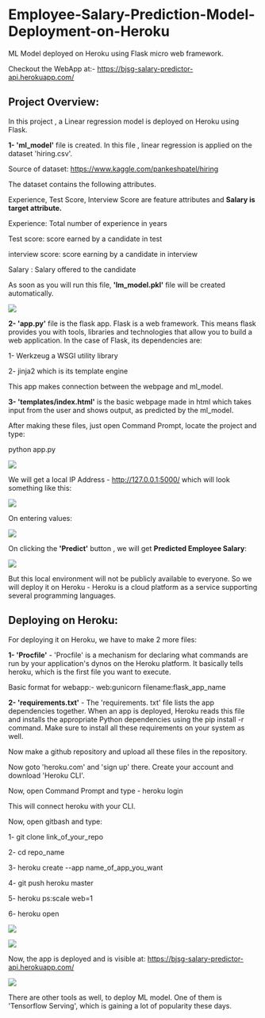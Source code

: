 # Employee-Salary-Prediction-Model-Deployment-on-Heroku

ML Model deployed on Heroku using Flask micro web framework.

Checkout the WebApp at:- https://bjsg-salary-predictor-api.herokuapp.com/

## Project Overview:

In this project , a Linear regression model is deployed on Heroku using Flask.

**1- 'ml_model'** file is created. In this file , linear regression is applied on the dataset 'hiring.csv'.

Source of dataset: https://www.kaggle.com/pankeshpatel/hiring

The dataset contains the following attributes. 

Experience, Test Score, Interview Score are feature attributes and **Salary is target attribute.**

Experience: Total number of experience in years

Test score: score earned by a candidate in test

interview score: score earning by a candidate in interview

Salary : Salary offered to the candidate

As soon as you will run this file, **'lm_model.pkl'** file will be created automatically.

![](Images/pickle.JPG)

**2- 'app.py'** file is the flask app. Flask is a web framework. This means flask provides you with tools, libraries and technologies that allow you to build a web application. In the case of Flask, its dependencies are:

1- Werkzeug a WSGI utility library

2- jinja2 which is its template engine

This app makes connection between the webpage and ml_model.

**3- 'templates/index.html'** is the basic webpage made in html which takes input from the user and shows output, as predicted by the ml_model.

After making these files, just open Command Prompt, locate the project and type: 

python app.py

![](Images/cmdlocal.JPG)

We will get a local IP Address - http://127.0.0.1:5000/ which will look something like this: 

![](Images/initial1.JPG)

On entering values:

![](Images/initial2.JPG)

On clicking the **'Predict'** button , we will get **Predicted Employee Salary**:

![](Images/initial3.JPG)


But this local environment will not be publicly available to everyone. So we will deploy it on Heroku - Heroku is a cloud platform as a service supporting several programming languages.

## Deploying on Heroku:

For deploying it on Heroku, we have to make 2 more files:

**1- 'Procfile'** - 'Procfile' is a mechanism for declaring what commands are run by your application's dynos on the Heroku platform. It basically tells heroku, which is the first file you want to execute.

Basic format for webapp:- web:gunicorn filename:flask_app_name

**2- 'requirements.txt'** - The 'requirements. txt' file lists the app dependencies together. When an app is deployed, Heroku reads this file and installs the appropriate Python dependencies using the pip install -r command. Make sure to install all these requirements on your system as well.

Now make a github repository and upload all these files in the repository.

Now goto 'heroku.com' and 'sign up' there. Create your account and download 'Heroku CLI'. 

Now, open Command Prompt and type - heroku login

This will connect heroku with your CLI.

Now, open gitbash and type:

1- git clone link_of_your_repo

2- cd repo_name

3- heroku create --app name_of_app_you_want

4- git push heroku master

5- heroku ps:scale web=1

6- heroku open

![](Images/bash1.JPG)

![](Images/bash2.JPG)

Now, the app is deployed and is visible at: https://bjsg-salary-predictor-api.herokuapp.com/

![](Images/heroku1.JPG)

There are other tools as well, to deploy ML model. One of them is 'Tensorflow Serving', which is gaining a lot of popularity these days.